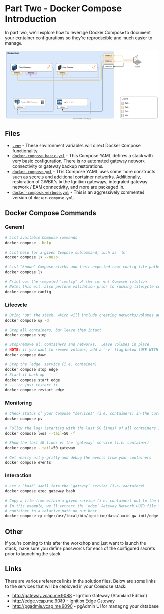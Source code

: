 # Part Two - Docker Compose Introduction

In part two, we'll explore how to leverage Docker Compose to document your container configurations so they're reproducible and much easier to manage.

![Overview Diagram](.assets/diagram.svg)

## Files

- [`.env`](.env) - These environment variables will direct Docker Compose functionality.
- [`docker-compose.basic.yml`](docker-compose.basic.yml) - This Compose YAML defines a stack with very basic configuration.  There is no automated gateway network connectivity or gateway backup restorations.
- [`docker-compose.yml`](docker-compose.yml) - This Compose YAML uses some more constructs such as secrets and additional container networks.  Additionally, restoration of GWBK's to the Ignition gateways, integrated gateway network / EAM connectivity, and more are packaged in.
- [`docker-compose.verbose.yml`](docker-compose.verbose.yml) - This is an aggressively commented version of `docker-compose.yml`.

## Docker Compose Commands

### General

```bash
# List available Compose commands
docker compose --help
```

```bash
# List help for a given Compose subcommand, such as `ls`
docker compose ls --help
```

```bash
# List "known" Compose stacks and their expected root config file paths
docker compose ls
```

```bash
# Print out the computed "config" of the current Compose solution
# Note: this will also perform validation prior to running lifecycle commands
docker compose config
```

### Lifecycle

```bash
# Bring "up" the stack, which will include creating networks/volumes and launching containers
docker compose up -d
```

```bash
# Stop all containers, but leave them intact.
docker compose stop
```

```bash
# Stop/remove all containers and networks.  Leave volumes in place.
# NOTE: if you want to remove volumes, add a `-v` flag below (USE WITH CAUTION!)
docker compose down
```

```bash
# Stop the `edge` service (i.e. container)
docker compose stop edge
# Start it back up
docker compose start edge
# ... or just restart it
docker compose restart edge
```

### Monitoring

```bash
# Check status of your Compose "services" (i.e. containers) in the current solution
docker compose ps
```

```bash
# Follow the logs (starting with the last 50 lines) of all containers in the current solution.  Use `Ctrl-C` to break out of the "follow".
docker compose logs --tail=50 -f
```

```bash
# Show the last 50 lines of the `gateway` service (i.e. container)
docker compose --tail=50 gateway
```

```bash
# Get really nitty-gritty and debug the events from your containers
docker compose events
```

### Interaction

```bash
# Get a `bash` shell into the `gateway` service (i.e. container)
docker compose exec gateway bash
```

```bash
# Copy a file from within a given service (i.e. container) out to the host.
# In this example, we'll extract the `edge` Gateway Network UUID file from the 
# container to a relative path on our host.
docker compose cp edge:/usr/local/bin/ignition/data/.uuid gw-init/edge-uuid-copied.txt
```

## Other

If you're coming to this after the workshop and just want to launch the stack, make sure you define passwords for each of the configured secrets prior to launching the stack.

## Links

There are various reference links in the solution files.  Below are some links to the services that will be deployed in your Compose stack:

- http://gateway.vcap.me:9088 - Ignition Gateway (Standard Edition)
- http://edge.vcap.me:9089 - Ignition Edge Gateway
- http://pgadmin.vcap.me:9090 - pgAdmin UI for managing your database
